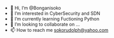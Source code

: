 - 👋 Hi, I’m @Bonganisoko
- 👀 I’m interested in CyberSecurity and SDN
- 🌱 I’m currently learning Fuctioning Python
- 💞️ I’m looking to collaborate on ...
- 📫 How to reach me sokorudolph@yahoo.com

<!---
Bonganisoko/Bonganisoko is a ✨ special ✨ repository because its `README.md` (this file) appears on your GitHub profile.
You can click the Preview link to take a look at your changes.
--->
